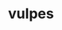 ---
title: vulpes
meaning: fox
pos: nounthird
ch: animalia
genitive: vulpis
abbgender: f.
abbgender2: fem.
gender: feminine
declension: third
---